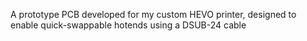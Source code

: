 A prototype PCB developed for my custom HEVO printer,  designed to enable quick-swappable hotends using a DSUB-24 cable
